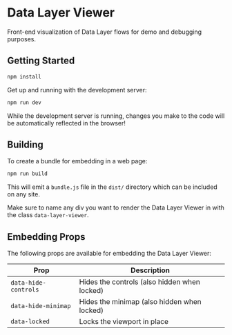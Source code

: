 # Data Layer Viewer #

Front-end visualization of Data Layer flows for demo and debugging purposes.

## Getting Started ##

```bash
npm install
```

Get up and running with the development server:

```bash
npm run dev
```

While the development server is running, changes you make to the code will be
automatically reflected in the browser!

## Building ##

To create a bundle for embedding in a web page:

```bash
npm run build
```

This will emit a `bundle.js` file in the `dist/` directory which can be included on any site.

Make sure to name any div you want to render the Data Layer Viewer in with the class `data-layer-viewer`.

## Embedding Props ##

The following props are available for embedding the Data Layer Viewer:

| Prop | Description |
| --- | --- |
| `data-hide-controls` | Hides the controls (also hidden when locked) |
| `data-hide-minimap` | Hides the minimap (also hidden when locked) |
| `data-locked` | Locks the viewport in place |
